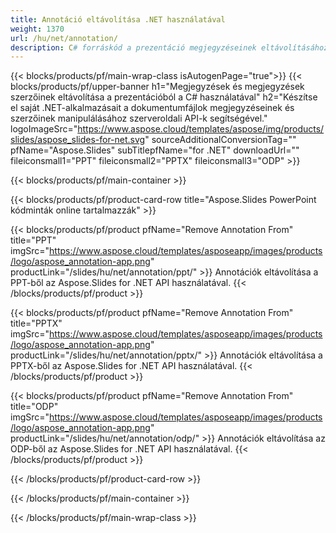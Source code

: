 ```yaml
---
title: Annotáció eltávolítása .NET használatával
weight: 1370
url: /hu/net/annotation/
description: C# forráskód a prezentáció megjegyzéseinek eltávolításához
---
```


{{< blocks/products/pf/main-wrap-class isAutogenPage="true">}}
{{< blocks/products/pf/upper-banner h1="Megjegyzések és megjegyzések szerzőinek eltávolítása a prezentációból a C# használatával" h2="Készítse el saját .NET-alkalmazásait a dokumentumfájlok megjegyzéseinek és szerzőinek manipulálásához szerveroldali API-k segítségével." logoImageSrc="https://www.aspose.cloud/templates/aspose/img/products/slides/aspose_slides-for-net.svg" sourceAdditionalConversionTag="" pfName="Aspose.Slides" subTitlepfName="for .NET" downloadUrl="" fileiconsmall1="PPT" fileiconsmall2="PPTX" fileiconsmall3="ODP" >}}

{{< blocks/products/pf/main-container >}}

{{< blocks/products/pf/product-card-row title="Aspose.Slides PowerPoint kódminták online tartalmazzák" >}}

{{< blocks/products/pf/product pfName="Remove Annotation From" title="PPT" imgSrc="https://www.aspose.cloud/templates/asposeapp/images/products/logo/aspose_annotation-app.png" productLink="/slides/hu/net/annotation/ppt/" >}}
Annotációk eltávolítása a PPT-ből az Aspose.Slides for .NET API használatával.
{{< /blocks/products/pf/product >}}

{{< blocks/products/pf/product pfName="Remove Annotation From" title="PPTX" imgSrc="https://www.aspose.cloud/templates/asposeapp/images/products/logo/aspose_annotation-app.png" productLink="/slides/hu/net/annotation/pptx/" >}}
Annotációk eltávolítása a PPTX-ből az Aspose.Slides for .NET API használatával.
{{< /blocks/products/pf/product >}}

{{< blocks/products/pf/product pfName="Remove Annotation From" title="ODP" imgSrc="https://www.aspose.cloud/templates/asposeapp/images/products/logo/aspose_annotation-app.png" productLink="/slides/hu/net/annotation/odp/" >}}
Annotációk eltávolítása az ODP-ből az Aspose.Slides for .NET API használatával.
{{< /blocks/products/pf/product >}}

{{< /blocks/products/pf/product-card-row >}}

{{< /blocks/products/pf/main-container >}}
    
{{< /blocks/products/pf/main-wrap-class >}}